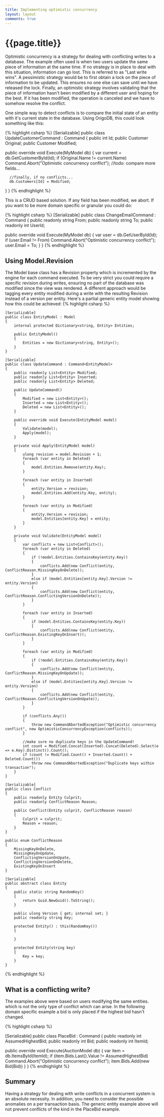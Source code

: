 ```yaml
---
title: Implementing optimistic concurrency
layout: layout
comments: true
---
```


# {{page.title}}

Optimistic concurrency is a strategy for dealing with conflicting writes to a database. The example often used is when two users update the same piece of information at the same time. If no strategy is in place to deal with this situation, information can go lost. This is referred to as "Last write wins". A pessimistic strategy would be to first obtain a lock on the piece of information to be updated. This ensures no one else can save until we have released the lock. Finally, an optimistic strategy involves validating that the piece of information hasn't been modified by a different user and hoping for the best. If it has been modified, the operation is canceled and we have to somehow resolve the conflict.

One simple way to detect conflicts is to compare the initial state of an entity with it's current state in the database. Using OrigoDB, this could look something like this:

{% highlight csharp %}
[Serializable]
public class UpdateCustomerCommand : Command<MyModel>
{
   public int Id;
   public Customer Original;
   public Customer Modified;
   
   public override void Execute(MyModel db)
   {
      var current = db.GetCustomerById(Id);
	  if (Original.Name != current.Name) Command.Abort("Optimistic concurrency conflict");
	  //todo: compare more fields...
	  
	  //finally, if no conflicts...
	  db.Customers[Id] = Modified;
   }
}
{% endhighlight %}

This is a CRUD based solution. If any field has been modified, we abort. If you want to be more domain specific or granular you could do:

{% highlight csharp %}
[Serializable]
public class ChangeEmailCommand : Command<MyModel>
{
  public readonly string From;
  public readonly string To;
  public readonly int UserId;
   
  public override void Execute(MyModel db)
  {
    var user = db.GetUserById(Id);
	if (user.Email != From) Command.Abort("Optimistic concurrency conflict");
	user.Email = To;
  }
}
{% endhighlight %}

## Using Model.Revision
The Model base class has a Revision property which is incremented by the engine for each command executed. To be very strict you could require a specific revision during writes, ensuring no part of the database was modified since the view was rendered. A different approach would be tagging every entity modified during a write with the resulting Revision instead of a version per entity. Here's a partial generic entity model showing how this could be achieved:
{% highlight csharp %}

    [Serializable]
    public class EntityModel : Model
    {
        internal protected Dictionary<string, Entity> Entities;

        public EntityModel()
        {
            Entities = new Dictionary<string, Entity>();
        }
    }

    [Serializable]
    public class UpdateCommand : Command<EntityModel>
    {
        public readonly List<Entity> Modified;
        public readonly List<Entity> Inserted;
        public readonly List<Entity> Deleted;

        public UpdateCommand()
        {
            Modified = new List<Entity>();
            Inserted = new List<Entity>();
            Deleted = new List<Entity>();
        }

        public override void Execute(EntityModel model)
        {
            Validate(model);
            Apply(model);
        }

        private void Apply(EntityModel model)
        {
            ulong revision = model.Revision + 1;
            foreach (var entity in Deleted)
            {
                model.Entities.Remove(entity.Key);
            }

            foreach (var entity in Inserted)
            {
                entity.Version = revision;
                model.Entities.Add(entity.Key, entity);
            }

            foreach (var entity in Modified)
            {
                entity.Version = revision;
                model.Entities[entity.Key] = entity;
            }
        }

        private void Validate(EntityModel model)
        {
            var conflicts = new List<Conflict>();
            foreach (var entity in Deleted)
            {
                if (!model.Entities.ContainsKey(entity.Key))
                {
                    conflicts.Add(new Conflict(entity, ConflictReason.MissingKeyOnDelete));
                }
                else if (model.Entities[entity.Key].Version != entity.Version)
                {
                    conflicts.Add(new Conflict(entity, ConflictReason.ConflictingVersionOnDelete));
                }
            }

            foreach (var entity in Inserted)
            {
                if (model.Entities.ContainsKey(entity.Key))
                {
                    conflicts.Add(new Conflict(entity, ConflictReason.ExistingKeyOnInsert));
                }
            }

            foreach (var entity in Modified)
            {
                if (!model.Entities.ContainsKey(entity.Key))
                {
                    conflicts.Add(new Conflict(entity, ConflictReason.MissingKeyOnUpdate));
                }
                else if (model.Entities[entity.Key].Version != entity.Version)
                {
                    conflicts.Add(new Conflict(entity, ConflictReason.ConflictingVersionOnUpate));
                }
            }

            if (conflicts.Any())
            {
                throw new CommandAbortedException("Optimistic concurrency conflict", new OptimisticConcurrencyException(conflicts));
            }

            //make sure no duplicate keys in the UpdateCommand!
            int count = Modified.Concat(Inserted).Concat(Deleted).Select(e => e.Key).Distinct().Count();
            if (count != Modified.Count() + Inserted.Count() + Deleted.Count())
                throw new CommandAbortedException("Duplicate keys within transaction");
        }
    }

    [Serializable]
    public class Conflict
    {
        public readonly Entity Culprit;
        public readonly ConflictReason Reason;

        public Conflict(Entity culprit, ConflictReason reason)
        {
            Culprit = culprit;
            Reason = reason;
        }
    }

    public enum ConflictReason
    {
        MissingKeyOnDelete,
        MissingKeyOnUpdate,
        ConflictingVersionOnUpate,
        ConflictingVersionOnDelete,
        ExistingKeyOnInsert
    }

    [Serializable]
    public abstract class Entity
    {
        public static string RandomKey()
        {
            return Guid.NewGuid().ToString();
        }

        public ulong Version { get; internal set; }
        public readonly string Key;

        protected Entity() : this(RandomKey())
        {
                
        }

        protected Entity(string key)
        {
            Key = key;
        }
    }
{% endhighlight %}

## What is a conflicting write?
The examples above were based on users modifying the same entities. which is not the only type of conflict which can arise. In the following domain specific example a bid is only placed if the highest bid hasn't changed.

{% highlight csharp %}

[Serializable]
public class PlaceBid : Command<AuctionModel>
{
   public readonly int AssumedHighestBid;
   public readonly int Bid;
   public readonly int ItemId;
   
   public override void Execute(AuctionModel db)
   {
      var item = db.ItemsById(ItemId);
	  if (item.Bids.Last().Value != AssumedHighestBid) Command.Abort("Optimistic concurrency conflict");
	  item.Bids.Add(new Bid(Bid))
   }
}
{% endhighlight %}

## Summary
Having a strategy for dealing with write conflicts in a concurrent system is an absolute necessity. In addition, you need to consider the possible anomalies on a per transaction basis. The generic entity example above will not prevent conflicts of the kind in the PlaceBid example. 

